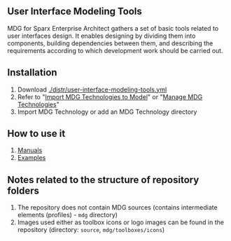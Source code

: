 
## User Interface Modeling Tools

MDG for Sparx Enterprise Architect gathers a set of basic tools related to user interfaces design. It enables designing by dividing them into components, building dependencies between them, and describing the requirements according to which development work should be carried out.

## Installation

1. Download [./distr/user-interface-modeling-tools.yml](./distr/user-interface-modeling-tools.xml)
2. Refer to "[Import MDG Technologies to Model](https://sparxsystems.com/enterprise_architect_user_guide/17.0/modeling_frameworks/importmdgtechnologies.html)" or "[Manage MDG Technologies](https://sparxsystems.com/enterprise_architect_user_guide/17.0/modeling_frameworks/manage_mdg_technologies.html)"
3. Import MDG Technology or add an MDG Technology directory

## How to use it

1. [Manuals](./docs/en/definitions/readme.md)
2. [Examples](./docs/en/examples/readme.md)

## Notes related to the structure of repository folders

1. The repository does not contain MDG sources (contains intermediate elements (profiles) - `mdg` directory)
2. Images used either as toolbox icons or logo images can be found in the repository (directory: `source`, `mdg/toolboxes/icons`)
